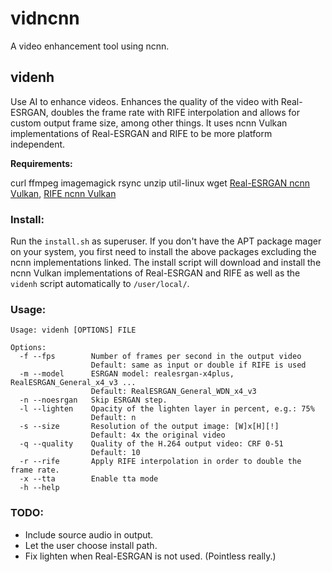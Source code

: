 # vidncnn

A video enhancement tool using ncnn.

## videnh

Use AI to enhance videos. Enhances the quality of the video with Real-ESRGAN, doubles the frame rate with RIFE interpolation and allows for custom output frame size, among other things. It uses ncnn Vulkan implementations of Real-ESRGAN and RIFE to be more platform independent. 

**Requirements:**

curl ffmpeg imagemagick rsync unzip util-linux wget
[Real-ESRGAN ncnn Vulkan](https://github.com/xinntao/Real-ESRGAN/),
[RIFE ncnn Vulkan](https://github.com/nihui/rife-ncnn-vulkan)

### Install:

Run the `install.sh` as superuser. If you don't have the APT package mager on your system, you first need to install the above packages excluding the ncnn implementations linked. The install script will download and install the ncnn Vulkan implementations of Real-ESRGAN and RIFE as well as the `videnh` script automatically to `/user/local/`.

### Usage:
```
Usage: videnh [OPTIONS] FILE

Options:
  -f --fps        Number of frames per second in the output video
                  Default: same as input or double if RIFE is used
  -m --model      ESRGAN model: realesrgan-x4plus, RealESRGAN_General_x4_v3 ... 
                  Default: RealESRGAN_General_WDN_x4_v3
  -n --noesrgan   Skip ESRGAN step.
  -l --lighten    Opacity of the lighten layer in percent, e.g.: 75% 
                  Default: n
  -s --size       Resolution of the output image: [W]x[H][!]
                  Default: 4x the original video
  -q --quality    Quality of the H.264 output video: CRF 0-51
                  Default: 10
  -r --rife       Apply RIFE interpolation in order to double the frame rate.
  -x --tta        Enable tta mode
  -h --help
```

### TODO:

- Include source audio in output.
- Let the user choose install path.
- Fix lighten when Real-ESRGAN is not used. (Pointless really.)
